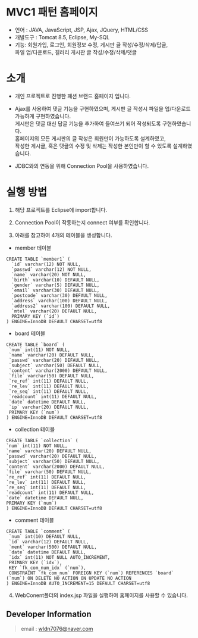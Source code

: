 # MVC1 패턴 홈페이지
* 언어 : JAVA, JavaScript, JSP, Ajax, JQuery, HTML/CSS  
* 개발도구 : Tomcat 8.5, Eclipse, My-SQL  
* 기능: 회원가입, 로그인, 회원정보 수정, 게시판 글 작성/수정/삭제/답글,   
        파일 업/다운로드, 갤러리 게시판 글 작성/수정/삭제/댓글

# 소개
* 개인 프로젝트로 진행한 패션 브랜드 홈페이지 입니다. 

* Ajax를 사용하여 댓글 기능을 구현하였으며, 게시판 글 작성시 파일을 업/다운로드 가능하게 구현하였습니다.  
  게시판은 댓글 대신 답글 기능을 추가하여 들여쓰기 되어 작성되도록 구현하였습니다.  
  홈페이지의 모든 게시판의 글 작성은 회원만이 가능하도록 설계하였고,   
  작성한 게시글, 혹은 댓글의 수정 및 삭제는 작성한 본인만이 할 수 있도록 설계하였습니다. 

* JDBC와의 연동을 위해 Connection Pool을 사용하였습니다.

# 실행 방법
1. 해당 프로젝트를 Eclipse에 import합니다.  

2. Connection Pool이 작동하는지 connect 여부를 확인합니다.

3. 아래를 참고하여 4개의 테이블을 생성합니다.  
 - member 테이블
```
CREATE TABLE `member1` (
  `id` varchar(12) NOT NULL,
  `passwd` varchar(12) NOT NULL,
  `name` varchar(20) NOT NULL,
  `birth` varchar(10) DEFAULT NULL,
  `gender` varchar(5) DEFAULT NULL,
  `email` varchar(30) DEFAULT NULL,
  `postcode` varchar(30) DEFAULT NULL,
  `address` varchar(100) DEFAULT NULL,
  `address2` varchar(100) DEFAULT NULL,
  `mtel` varchar(20) DEFAULT NULL,
  PRIMARY KEY (`id`)
) ENGINE=InnoDB DEFAULT CHARSET=utf8
```
 - board 테이블
 ```
 CREATE TABLE `board` (
  `num` int(11) NOT NULL,
  `name` varchar(20) DEFAULT NULL,
  `passwd` varchar(20) DEFAULT NULL,
  `subject` varchar(50) DEFAULT NULL,
  `content` varchar(2000) DEFAULT NULL,
  `file` varchar(50) DEFAULT NULL,
  `re_ref` int(11) DEFAULT NULL,
  `re_lev` int(11) DEFAULT NULL,
  `re_seq` int(11) DEFAULT NULL,
  `readcount` int(11) DEFAULT NULL,
  `date` datetime DEFAULT NULL,
  `ip` varchar(20) DEFAULT NULL,
  PRIMARY KEY (`num`)
) ENGINE=InnoDB DEFAULT CHARSET=utf8
 ```
 
  - collection 테이블
  ```
  CREATE TABLE `collection` (
  `num` int(11) NOT NULL,
  `name` varchar(20) DEFAULT NULL,
  `passwd` varchar(20) DEFAULT NULL,
  `subject` varchar(50) DEFAULT NULL,
  `content` varchar(2000) DEFAULT NULL,
  `file` varchar(50) DEFAULT NULL,
  `re_ref` int(11) DEFAULT NULL,
  `re_lev` int(11) DEFAULT NULL,
  `re_seq` int(11) DEFAULT NULL,
  `readcount` int(11) DEFAULT NULL,
  `date` datetime DEFAULT NULL,
  PRIMARY KEY (`num`)
) ENGINE=InnoDB DEFAULT CHARSET=utf8
```

 - comment 테이블
 ```
 CREATE TABLE `comment` (
  `num` int(10) DEFAULT NULL,
  `id` varchar(12) DEFAULT NULL,
  `ment` varchar(500) DEFAULT NULL,
  `date` datetime DEFAULT NULL,
  `idx` int(11) NOT NULL AUTO_INCREMENT,
  PRIMARY KEY (`idx`),
  KEY `fk_com_num_idx` (`num`),
  CONSTRAINT `fk_com_num` FOREIGN KEY (`num`) REFERENCES `board` (`num`) ON DELETE NO ACTION ON UPDATE NO ACTION
) ENGINE=InnoDB AUTO_INCREMENT=15 DEFAULT CHARSET=utf8
```


4. WebConent폴더의 index.jsp 파일을 실행하여 홈페이지를 사용할 수 있습니다.


## Developer Information
> email : wldn7076@naver.com

